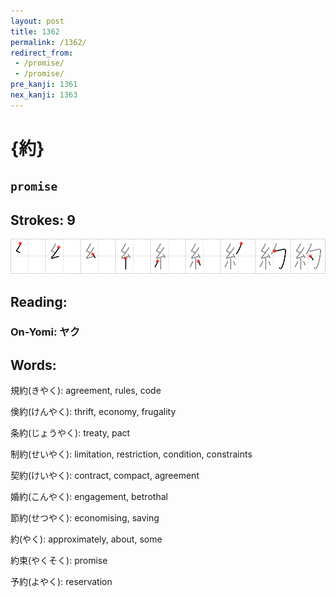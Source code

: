 ```yaml
---
layout: post
title: 1362
permalink: /1362/
redirect_from:
 - /promise/
 - /promise/
pre_kanji: 1361
nex_kanji: 1363
---
```


# {約}

## `promise`

## Strokes: 9

<div class="stroke"><img src="../images/E7B484.png" /></div>

## Reading:

### On-Yomi: ヤク

## Words:

規約(きやく): agreement, rules, code

倹約(けんやく): thrift, economy, frugality

条約(じょうやく): treaty, pact

制約(せいやく): limitation, restriction, condition, constraints

契約(けいやく): contract, compact, agreement

婚約(こんやく): engagement, betrothal

節約(せつやく): economising, saving

約(やく): approximately, about, some

約束(やくそく): promise

予約(よやく): reservation
